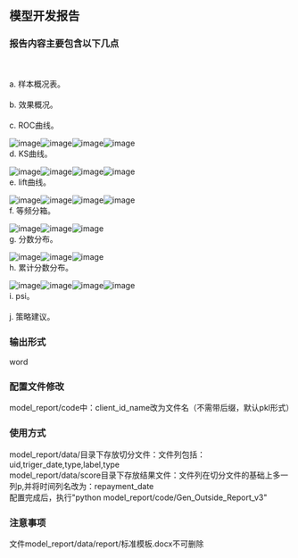 ## 模型开发报告

### 报告内容主要包含以下几点<br>
<br>
<br>
a. 样本概况表。<br>
<br>
b. 效果概况。<br>
<br>
c. ROC曲线。<br>

![image](/images/train%20ROC.png)![image](/images/test%20ROC.png)![image](/images/oot%20ROC.png)![image](/images/all%20ROC.png)
<br>
d. KS曲线。<br>

![image](/images/train%20KS.png)![image](/images/test%20KS.png)![image](/images/oot%20KS.png)![image](/images/all_KS.png)
<br>
e. lift曲线。<br>

![image](/images/train%20Lift.png)![image](/images/test%20Lift.png)![image](/images/oot%20Lift.png)![image](/images/all_Lift.png)
<br>
f. 等频分箱。<br>

![image](/images/train分箱统计.png)![image](/images/test分箱统计.png)![image](/images/oot分箱统计.png)
<br>
g. 分数分布。<br>

![image](/images/train等宽分布.png)![image](/images/test等宽分布.png)![image](/images/oot等宽分布.png)
<br>
h. 累计分数分布。<br>

![image](/images/向上累积统计.png)![image](/images/尾部向上累积统计.png)![image](/images/向下累积统计.png)![image](/images/尾部向下累积统计.png)
<br>
i. psi。<br>
<br>
j. 策略建议。<br>

### 输出形式<br>
word <br>
### 配置文件修改<br>
model_report/code中：client_id_name改为文件名（不需带后缀，默认pkl形式）
### 使用方式<br>
model_report/data/目录下存放切分文件：文件列包括：uid,triger_date,type,label,type<br>
model_report/data/score目录下存放结果文件：文件列在切分文件的基础上多一列p,并将时间列名改为：repayment_date<br>
配置完成后，执行"python model_report/code/Gen_Outside_Report_v3"<br>
### 注意事项<br>
文件model_report/data/report/标准模板.docx不可删除<br>
